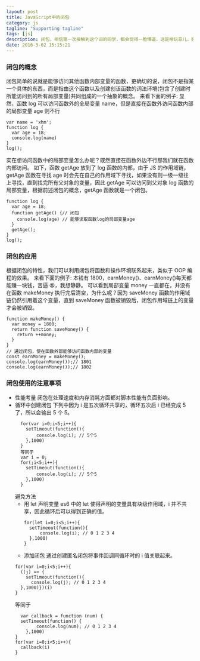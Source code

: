 ```yaml
---
layout: post
title: JavaScript中的闭包
category: js
tagline: "Supporting tagline"
tags: [js]
description: 闭包，相信第一次接触到这个词的同学，都会觉得一脸懵逼，这是啥玩意儿，好高端的样子。看看书看看报，闭包似乎没有那么难。
date: 2016-3-02 15:15:21
---
```


### **闭包的概念**

闭包简单的说就是能够访问其他函数内部变量的函数，更确切的说，闭包不是指某一个具体的东西，而是指由这个函数以及创建创该函数的词法环境(包含了创建时所能访问到的所有局部变量)共同组成的一个抽象的概念。
来看下面的例子:
显然，函数 log 可以访问函数外的全局变量 name，但是直接在函数外访问函数内部的局部变量 age 则不行

```
var name = 'xhm';
function log {
  var age = 18;
  console.log(name)
}
log();
```

实在想访问函数中的局部变量怎么办呢？既然直接在函数外边不行那我们就在函数内部访问。
如下，函数 getAge 放到了 log 函数的内部，由于 JS 的作用域链，getAge 函数在寻找 age 时会先在自己的作用域下寻找，如果没有则一级一级往上寻找，直到找完所有父对象的变量，因此 getAge 可以访问到父对象 log 函数的局部变量，根据前述闭包的概念，getAge 函数就是一个闭包。

```
function log {
  var age = 18;
  function getAge() {// 闭包
    console.log(age) // 能够读取函数log的局部变量age
  }
  getAge();
}
log();
```

### **闭包的应用**

根据闭包的特性，我们可以利用闭包将函数和操作环境联系起来，类似于 OOP 编程的效果。
来看下面的例子:
本钱有 1800，earnMoney()、earnMoney()每天都能赚一块钱，苦逼 😫，我想静静。
可以看到局部变量 money 一直都在，并没有在函数 makeMoney 执行完后清空，为什么呢？因为 saveMoney 函数的作用域链仍然引用着这个变量，直到 saveMoney 函数被销毁后，闭包作用域链上的变量才会被销毁。

```
function makeMoney() {
  var money = 1800;
  return function saveMoney() {
    return ++money;
  }
}
// 通过闭包，使在函数外部能够访问函数内部的变量
const earnMoney = makeMoney();
console.log(earnMoney());// 1801
console.log(earnMoney());// 1802
```

### **闭包使用的注意事项**

- 性能考量
  闭包在处理速度和内存消耗方面都对脚本性能有负面影响。
- 循环中创建闭包
  下列中因为 i 是五次循环共享的，循环五次后 i 已经变成 5 了，所以会输出 5 个 5。
  ```
    for(var i=0;i<5;i++){
      setTimeout(function(){
          console.log(i); // 5个5
      },1000)
    }
    等同于
    var i = 0;
    for(;i<5;i++){
      setTimeout(function(){
          console.log(i); // 5个5
      },1000)
    }
  ```
  避免方法
  - 用 let 声明变量
    es6 中的 let 使得声明的变量具有块级作用域，i 并不共享，因此循环后可以得到正确的值。
    ```
    for(let i=0;i<5;i++){
      setTimeout(function(){
          console.log(i); // 0 1 2 3 4
      },1000)
    }
    ```
  - 添加闭包
    通过创建匿名闭包将事件回调同循环时的 i 值关联起来。
  ```
  for(var i=0;i<5;i++){
    ((j) => {
      setTimeout(function(){
        console.log(j); // 0 1 2 3 4
    },1000)})(i)
  }
  ```
  等同于
  ```
    var callback = function (num) {
    setTimeout(function() {
          console.log(num); // 0 1 2 3 4
      },1000)
  }
  for(var i=0;i<5;i++){
    callback(i)
  }
  ```
